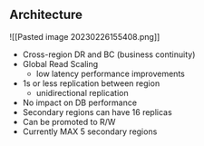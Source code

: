 
## Architecture

![[Pasted image 20230226155408.png]]

- Cross-region DR and BC (business continuity)
- Global Read Scaling
	- low latency performance improvements
- 1s or less replication between region
	- unidirectional replication
- No impact on DB performance
- Secondary regions can have 16 replicas
- Can be promoted to R/W
- Currently MAX 5 secondary regions